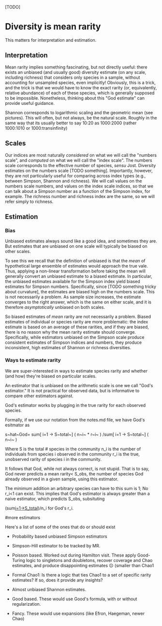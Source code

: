[TODO]


# Diversity is mean rarity

This matters for interpretation and estimation.

## Interpretation

Mean rarity implies something fascinating, but not directly useful: there exists an unbiased (and usually good) diversity estimate (on any scale, including richness) that considers only species in a sample, without accounting for unsampled species, even implicitly! Obviously, this is a trick, and the trick is that we would have to know the exact rarity (or, equivalently, relative abundance) of each of these species, which is generally supposed to be impossible. Nonetheless, thinking about this "God estimate" can provide useful guidance.

Shannon corresponds to logarithmic scaling and the geometric mean (see pictures). This will often, but not always, be the natural scale. Roughly in the same way that its usually better to say 10:20 as 1000:2000 (rather 1000:1010 or 1000:transinfinity)

## Scales

Our indices are most naturally _considered_ on what we will call the "numbers scale", and _computed_ on what we will call the "index scale". The numbers scale corresponds to the effective number of species, _sensu_ Jost. Diversity estimates on the numbers scale [TODO something]. Importantly, however, they are not particularly useful for comparing across index types (e.g., between Simpson, Shannon and richness). We will call values on the numbers scale numbers, and values on the index scale indices, so that we can talk about a Simpson number as a function of the Simpson index, for example. The richness number and richness index are the same, so we will refer simply to richness.

## Estimation

### Bias

Unbiased estimates always sound like a good idea, and sometimes they are. But estimates that are unbiased on one scale will typically be biased on other scales. 

To see this we recall that the definition of unbiased is that the _mean_ of hypothetical large ensemble of estimates would approach the true vale. Thus, applying a non-linear transformation before taking the mean will generally convert an unbiased estimate to a biased estimate. In particular, the unbiased estimates available for the Simpson index yield biased estimates for Simpson numbers. Specifically, since [TODO something tricky about curvature], the estimates are biased high on the numbers scale. This is not necessarily a problem. As sample size increases, the estimate converges to the right answer, which is the same on either scale, and it is therefore _asymptotically_ unbiased on both scales.

So biased estimates of _mean_ rarity are not necessarily a problem. Biased estimates of individual or species rarity are more problematic: the index estimate is based on an average of these rarities, and if they are biased, there is no reason why the mean rarity estimate should converge. Specifically, while estimators unbiased on the Simpson scale produce consistent estimates of Simpson indices and numbers, they produce inconsistent, high estimates of Shannon or richness diversities.

### Ways to estimate rarity

We are super-interested in ways to estimate species rarity and whether (and how) they're biased on particular scales.

An estimator that is unbiased on the arithmetic scale is one we call "God's estimator." It is not practical for observed data, but is informative to compare other estimators against. 

God's estimator works by plugging in the true rarity for each observed species. 

Formally, if we use our notation from the notes.md file, we have God's esitmator as 

s~hat~God= sum[ i=1 -> S~total~] \( n~i~ * r~i~ \) /sum[ i=1 -> S~total~] \( n~i~ \)



Where S is the total # species in the community
n_i is the number of individuals from species i observed in the community
r_i is the true, unobserved rarity of species i in the community. 

It follows that God, while not always correct, is not stupid. That is to say, God never predicts a mean rarity< S_obs, the number of species God already observed in a given sample, using this estimator.

The minimum addition an arbitrary species can have to this sum is 1; No r_i<1 can exist. This implies that God's estimator is always greater than a naive estimator, which predicts S_obs, subsituting 

(sum[i=1->S_total](n_i))/n_i for God's r_i.

#more estimators

Here's a list of some of the ones that do or should exist

* Probability based unbiased Simpson estimators

* Simpson-Hill estimator to be tracked by MR.

* Poisson based. Worked out during Hamilton visit. These apply Good-Turing logic to singletons and doubletons, recover coverage and Chao estimates, and produce disappointing estimates ☹ (smaller than Chao1

* Formal Chao1: Is there a logic that ties Chao1 to a set of specific rarity estimates? If so, does it provide any insights?

* Almost unbiased Shannon estimates.

* Good based. These would use Good's formula, with or without regularization.

* Fancy. These would use expansions (like Efron, Haegeman, newer Chao)
